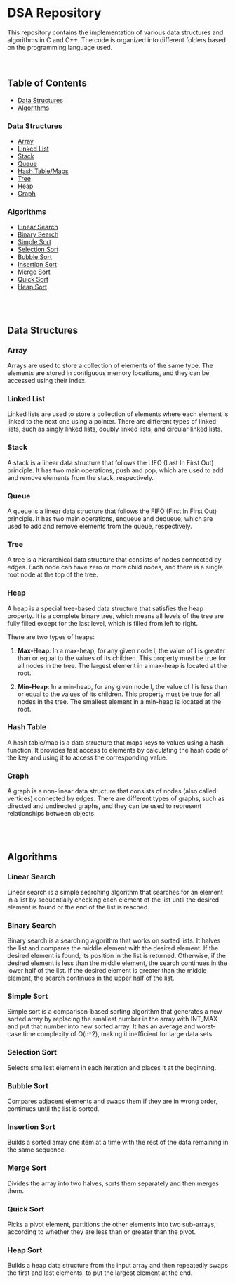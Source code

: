 # DSA Repository

This repository contains the implementation of various data structures and algorithms in C and C++. The code is organized into different folders based on the programming language used.

<br>

## Table of Contents
- [Data Structures](#data-structure)
- [Algorithms](#algorithms)

### Data Structures
- [Array](#array)
- [Linked List](#linked-list)
- [Stack](#stack)
- [Queue](#queue)
- [Hash Table/Maps](#hash-table)
- [Tree](#tree)
- [Heap](#heap)
- [Graph](#graph)

### Algorithms
- [Linear Search](#linear-search)
- [Binary Search](#binary-search)
- [Simple Sort](#simple-sort)
- [Selection Sort](#selection-sort)
- [Bubble Sort](#bubble-sort)
- [Insertion Sort](#insertion-sort)
- [Merge Sort](#merge-sort)
- [Quick Sort](#quick-sort)
- [Heap Sort](#heap-sort)

<br><br>

## Data Structures

### Array

Arrays are used to store a collection of elements of the same type. The elements are stored in contiguous memory locations, and they can be accessed using their index.

### Linked List

Linked lists are used to store a collection of elements where each element is linked to the next one using a pointer. There are different types of linked lists, such as singly linked lists, doubly linked lists, and circular linked lists.

### Stack

A stack is a linear data structure that follows the LIFO (Last In First Out) principle. It has two main operations, push and pop, which are used to add and remove elements from the stack, respectively.

### Queue

A queue is a linear data structure that follows the FIFO (First In First Out) principle. It has two main operations, enqueue and dequeue, which are used to add and remove elements from the queue, respectively.

### Tree

A tree is a hierarchical data structure that consists of nodes connected by edges. Each node can have zero or more child nodes, and there is a single root node at the top of the tree.

### Heap

A heap is a special tree-based data structure that satisfies the heap property. It is a complete binary tree, which means all levels of the tree are fully filled except for the last level, which is filled from left to right.

There are two types of heaps:

1. **Max-Heap**: In a max-heap, for any given node I, the value of I is greater than or equal to the values of its children. This property must be true for all nodes in the tree. The largest element in a max-heap is located at the root.

2. **Min-Heap**: In a min-heap, for any given node I, the value of I is less than or equal to the values of its children. This property must be true for all nodes in the tree. The smallest element in a min-heap is located at the root.

### Hash Table

A hash table/map is a data structure that maps keys to values using a hash function. It provides fast access to elements by calculating the hash code of the key and using it to access the corresponding value.

### Graph

A graph is a non-linear data structure that consists of nodes (also called vertices) connected by edges. There are different types of graphs, such as directed and undirected graphs, and they can be used to represent relationships between objects.

<br><br>

## Algorithms

### Linear Search

Linear search is a simple searching algorithm that searches for an element in a list by sequentially checking each element of the list until the desired element is found or the end of the list is reached.

### Binary Search

Binary search is a searching algorithm that works on sorted lists. It halves the list and compares the middle element with the desired element. If the desired element is found, its position in the list is returned. Otherwise, if the desired element is less than the middle element, the search continues in the lower half of the list. If the desired element is greater than the middle element, the search continues in the upper half of the list.

### Simple Sort

Simple sort is a comparison-based sorting algorithm that generates a new sorted array by replacing the smallest number in the array with INT_MAX and put that number into new sorted array. It has an average and worst-case time complexity of O(n^2), making it inefficient for large data sets.

### Selection Sort

Selects smallest element in each iteration and places it at the beginning.

### Bubble Sort

Compares adjacent elements and swaps them if they are in wrong order, continues until the list is sorted.

### Insertion Sort

Builds a sorted array one item at a time with the rest of the data remaining in the same sequence.

### Merge Sort

Divides the array into two halves, sorts them separately and then merges them.

### Quick Sort

Picks a pivot element, partitions the other elements into two sub-arrays, according to whether they are less than or greater than the pivot.

### Heap Sort

Builds a heap data structure from the input array and then repeatedly swaps the first and last elements, to put the largest element at the end.